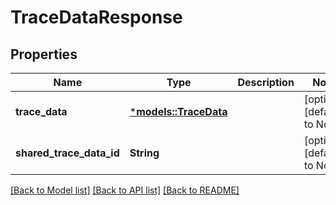 # TraceDataResponse

## Properties
Name | Type | Description | Notes
------------ | ------------- | ------------- | -------------
**trace_data** | [***models::TraceData**](TraceData.md) |  | [optional] [default to None]
**shared_trace_data_id** | **String** |  | [optional] [default to None]

[[Back to Model list]](../README.md#documentation-for-models) [[Back to API list]](../README.md#documentation-for-api-endpoints) [[Back to README]](../README.md)


